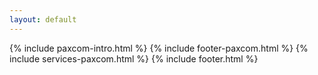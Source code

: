 ```yaml
---
layout: default
---
```

<div class="clearfix"></div>
{% include paxcom-intro.html %}
{% include footer-paxcom.html %}
{% include services-paxcom.html %}
{% include footer.html %}
